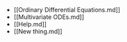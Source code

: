- [[Ordinary Differential Equations.md]]
- [[Multivariate ODEs.md]]
- [[Help.md]]
- [[New thing.md]]
